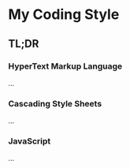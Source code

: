 # My Coding Style

## TL;DR

### HyperText Markup Language

...

### Cascading Style Sheets

...

### JavaScript

...
